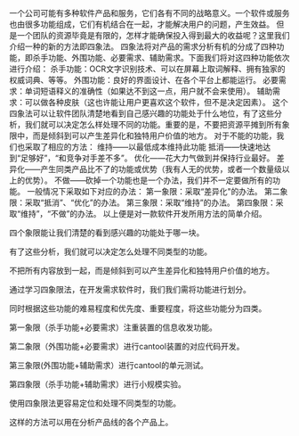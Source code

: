 一个公司可能有多种软件产品和服务，它们各有不同的战略意义。一个软件或服务也由很多功能组成，它们有机结合在一起，才能解决用户的问题，产生效益。
但是一个团队的资源毕竟是有限的，怎样才能确保投入得到最大的收益呢？这里我们介绍一种的新的方法即四象法。
四象法将对产品的需求分析有机的分成了四种功能，即杀手功能、外围功能、必要需求、辅助需求。下面我们将对这四种功能依次进行介绍：
杀手功能：OCR文字识别技术、可以在屏幕上取词解释、拥有独家的权威词典、等等。
外围功能：良好的界面设计、在各个平台上都能运行。
必要需求：单词短语释义的准确性（如果达不到这一点，用户就不会来使用）。
辅助需求：可以做各种皮肤（这也许能让用户更喜欢这个软件，但不是决定因素）。
这个四象法可以让软件团队清楚地看到自己感兴趣的功能处于什么地位，有了这些分析，我们就可以决定怎么样处理不同的功能。重要的是，不要把资源平摊到所有象限中，而是倾斜到可以产生差异化和独特用户价值的地方。
对于不能的功能，我们也采取了相应的方法：
维持——以最低成本维持此功能
抵消——快速地达到“足够好”，“和竞争对手差不多”。
优化——花大力气做到并保持行业最好。
差异化——产生同类产品比不了的功能或优势（我有人无的优势，或者一个数量级以上的优势）。
不做——砍掉一个功能也是一个办法，我们并不一定要做所有的功能。
一般情况下采取如下对应的办法：
第一象限：采取“差异化"的办法。
第二象限：采取“抵消”、“优化”的办法。
第三象限：采取“维持”的办法。
第四象限：采取“维持”，“不做”的办法。
以上便是对一款软件开发所用方法的简单介绍。

四个象限能让我们清楚的看到感兴趣的功能处于哪一块。

有了这些分析，我们就可以决定怎么处理不同类型的功能。

不把所有内容放到一起，而是倾斜到可以产生差异化和独特用户价值的地方。

通过学习四象限法，在开发需求软件时，我们我们需将功能进行划分。

同时根据这些功能的难易程度和优先度、重要程度，将这些功能分为四类。 

第一象限（杀手功能+必要需求）注重装置的信息收发功能。 

第二象限（外围功能+必要需求）进行cantool装置的对应代码开发。 

第三象限(外围功能+辅助需求）进行cantool的单元测试。 

第四象限（杀手功能+辅助需求）进行小规模实验。

使用四象限法更容易定位和处理不同类型的功能。

这样的方法可以用在分析产品线的各个产品上。
